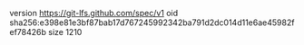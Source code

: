 version https://git-lfs.github.com/spec/v1
oid sha256:e398e81e3bf87bab17d767245992342ba791d2dc014d11e6ae45982fef78426b
size 1210
